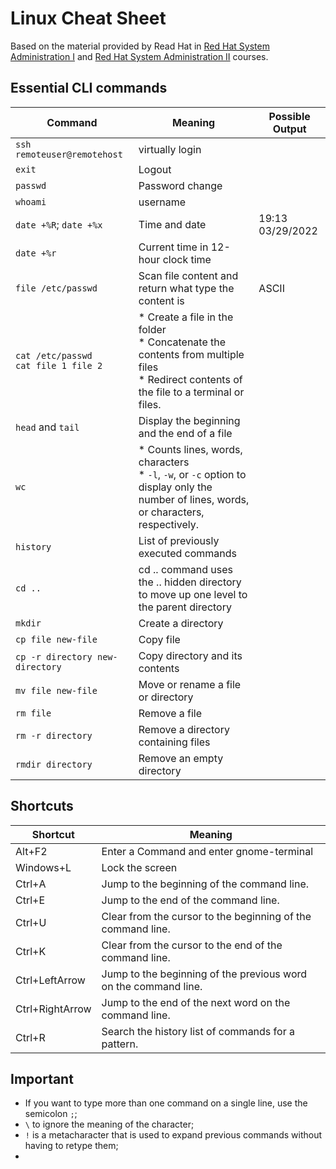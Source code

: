 # Linux Cheat Sheet

Based on the material provided by Read Hat in [Red Hat System Administration I](https://www.redhat.com/en/services/training/rh124-red-hat-system-administration-i?section=Overview) and [Red Hat System Administration II](https://www.redhat.com/en/services/training/rh134-red-hat-system-administration-ii) courses.

## Essential CLI commands

Command                     | Meaning      | Possible Output
--------------------------- | -------------|-----------
`ssh remoteuser@remotehost` | virtually login |
`exit`  | Logout |
`passwd`  | Password change |
`whoami` |username |
`date +%R`; `date +%x`| Time and date| 19:13 <br> 03/29/2022
`date +%r` |Current time in 12-hour clock time |
`file /etc/passwd` | Scan file content and return what type the content is | ASCII
`cat /etc/passwd` <br> `cat file 1 file 2` | * Create a file in the folder<br> * Concatenate the contents from multiple files <br> * Redirect contents of the file to a terminal or files. |
`head` and `tail` | Display the beginning and the end of a file |
`wc` | * Counts lines, words, characters <br> * `-l`, `-w`, or `-c` option to display only the number of lines, words, or characters, respectively. |
`history` | List of previously executed commands |
`cd ..` | cd .. command uses the .. hidden directory to move up one level to the parent directory
`mkdir` | Create a directory
`cp file new-file` |Copy file
`cp -r directory new-directory` |Copy directory and its contents
`mv file new-file` | Move or rename a file or directory
`rm file` | Remove a file
`rm -r directory` | Remove a directory containing files
`rmdir directory` | Remove an empty directory




## Shortcuts

Shortcut                     | Meaning
--------------------------- | -------------
Alt+F2  | Enter a Command and enter gnome-terminal
Windows+L  | Lock the screen
Ctrl+A | Jump to the beginning of the command line.
Ctrl+E | Jump to the end of the command line.
Ctrl+U | Clear from the cursor to the beginning of the command line.
Ctrl+K | Clear from the cursor to the end of the command line.
Ctrl+LeftArrow | Jump to the beginning of the previous word on the command line.
Ctrl+RightArrow | Jump to the end of the next word on the command line.
Ctrl+R | Search the history list of commands for a pattern.

## Important
* If you want to type more than one command on a single line, use the semicolon `;`;
* `\`  to ignore the meaning of the character;
* `!` is a metacharacter that is used to expand previous commands without having to retype them;
* 
